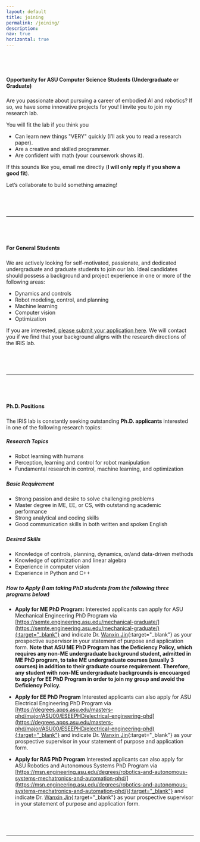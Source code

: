 ```yaml
---
layout: default
title: joining
permalink: /joining/
description: 
nav: true
horizontal: true
---
```


<p style="margin-bottom:2.0cm"> </p>





#### **Opportunity for ASU Computer Science Students (Undergraduate or Graduate)**

<p style="margin-bottom:0.6cm"> </p>

Are you passionate about pursuing a career of embodied AI and robotics? If so,  we have some innovative projects for you! I invite you to join my research lab.


You will fit the lab if you think you
- Can learn new things "VERY" quickly (I’ll ask you to read a research paper).
- Are a  creative and skilled programmer.
- Are  confident with math (your coursework shows it).


    
If this sounds like you, email me directly (**I will only reply if you show a good fit**). 

Let’s collaborate to build something amazing!

<p style="margin-bottom:2cm"> </p>
<hr />
<p style="margin-bottom:2cm"> </p>





#### **For General Students**

<p style="margin-bottom:0.6cm"> </p>

We are actively looking for self-motivated, passionate, and dedicated undergraduate and graduate students to join our lab. Ideal candidates should possess a background and project experience in one or more of the following areas:

- Dynamics and controls
- Robot modeling, control, and planning
- Machine learning
- Computer vision
- Optimization

If you are interested, [please submit your application here](https://forms.gle/raweZnS1HHAdNMb28). We will contact you if we find that your background aligns with the research directions of the IRIS lab.


<p style="margin-bottom:2cm"> </p>
<hr />
<p style="margin-bottom:2cm"> </p>





#### **Ph.D. Positions**

<p style="margin-bottom:0.6cm"> </p>

The IRIS lab is constantly seeking outstanding **Ph.D. applicants** interested in one of the following research topics:


##### **Research Topics**
- Robot learning with humans
- Perception, learning and control for robot manipulation
- Fundamental research  in control, machine learning, and optimization

<p style="margin-bottom:0.6cm"> </p>

##### **Basic Requirement**
- Strong passion and desire to solve challenging problems
- Master degree in ME, EE, or CS, with outstanding academic performance
- Strong analytical and coding skills
- Good communication skills in both written and spoken English

<p style="margin-bottom:0.6cm"> </p>

##### **Desired Skills**
- Knowledge of  controls, planning, dynamics, or/and data-driven methods
- Knowledge of optimization and linear algebra
- Experience in computer vision
- Experience in Python and C++

<p style="margin-bottom:0.6cm"> </p>


##### **How to Apply (I am taking PhD students from the following three programs below)**

<p style="margin-bottom:0.6cm"> </p>

- **Apply for ME PhD Program:** Interested applicants can apply for ASU Mechanical Engineering PhD Program via [https://semte.engineering.asu.edu/mechanical-graduate/](https://semte.engineering.asu.edu/mechanical-graduate/){:target="_blank"} and indicate Dr. [Wanxin Jin](https://wanxnijin.github.io){:target="_blank"} as your prospective supervisor in your statement of purpose and application form.  **Note that ASU ME PhD Program has the Deficiency Policy, which requires any non-ME undergraduate background student, admitted in ME PhD program, to take ME undergraduate courses (usually 3 courses) in addition to their graduate course requirement. Therefore, any student with non-ME undergraduate backgrounds is  encouarged to apply for EE PhD Program in order to join my group and avoid the Deficiency Policy.**



- **Apply for EE PhD Program** Interested applicants can also apply for ASU Electrical Engineering PhD Program via [https://degrees.apps.asu.edu/masters-phd/major/ASU00/ESEEPHD/electrical-engineering-phd](https://degrees.apps.asu.edu/masters-phd/major/ASU00/ESEEPHD/electrical-engineering-phd){:target="_blank"} and indicate Dr. [Wanxin Jin](https://wanxnijin.github.io){:target="_blank"} as your prospective supervisor in your statement of purpose and application form.


- **Apply for RAS PhD Program** Interested applicants can also apply for ASU Robotics and Autonomous Systems PhD Program via [https://msn.engineering.asu.edu/degrees/robotics-and-autonomous-systems-mechatronics-and-automation-phd/](https://msn.engineering.asu.edu/degrees/robotics-and-autonomous-systems-mechatronics-and-automation-phd/){:target="_blank"} and indicate Dr. [Wanxin Jin](https://wanxnijin.github.io){:target="_blank"} as your prospective supervisor in your statement of purpose and application form.






<p style="margin-bottom:2.0cm"> </p>
<hr />
<p style="margin-bottom:2.0cm"> </p>
